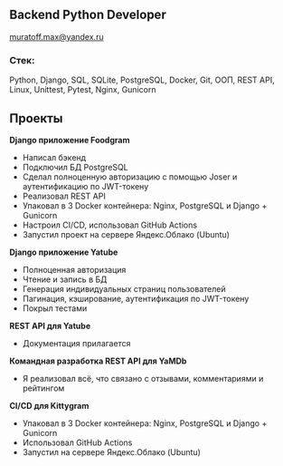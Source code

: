 ## Backend Python Developer
muratoff.max@yandex.ru

### Стек:
Python, Django, SQL, SQLite, PostgreSQL, Docker, Git, ООП, REST API, Linux, Unittest, Pytest, Nginx, Gunicorn

## Проекты

**Django приложение Foodgram**
- Написал бэкенд
- Подключил БД PostgreSQL
- Сделал полноценную авторизацию с помощью Joser и аутентификацию по JWT-токену
- Реализовал REST API
- Упаковал в 3 Docker контейнера: Nginx, PostgreSQL и Django + Gunicorn
- Настроил CI/CD, использовал GitHub Actions
- Запустил проект на сервере Яндекс.Облако (Ubuntu)

**Django приложение Yatube**
- Полноценная авторизация
- Чтение и запись в БД
- Генерация индивидуальных страниц пользователей
- Пагинация, кэширование, аутентификация по JWT-токену
- Покрыл тестами

**REST API для Yatube**
- Документация прилагается

**Командная разработка REST API для YaMDb**
- Я реализовал всё, что связано с отзывами, комментариями и рейтингом

**CI/CD для Kittygram**
- Упаковал в 3 Docker контейнера: Nginx, PostgreSQL и Django + Gunicorn
- Использовал GitHub Actions
- Запустил на сервере Яндекс.Облако (Ubuntu)
